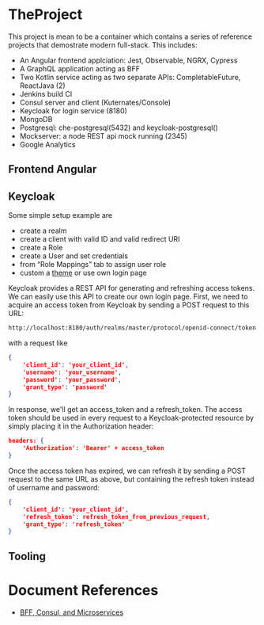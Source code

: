 # TheProject

This project is mean to be a container which contains a series of reference projects that demostrate modern full-stack. This includes:

- An Angular frontend applciation: Jest, Observable, NGRX, Cypress
- A GraphQL application acting as BFF
- Two Kotlin service acting as two separate APIs: CompletableFuture, ReactJava (2)
- Jenkins build CI
- Consul server and client (Kuternates/Console)
- Keycloak for login service (8180)
- MongoDB
- Postgresql: che-postgresql(5432) and keycloak-postgresql()
- Mockserver: a node REST api mock running (2345)
- Google Analytics

## Frontend Angular

## Keycloak

Some simple setup example are

- create a realm
- create a client with valid ID and valid redirect URI
- create a Role
- create a User and set credentials
- from “Role Mappings” tab to assign user role
- custom a [theme](https://github.com/austincunningham/raincatcher-keycloak-theme) or use own login page

Keycloak provides a REST API for generating and refreshing access tokens. We can easily use this API to create our own login page. First, we need to acquire an access token from Keycloak by sending a POST request to this URL:

```txt
http://localhost:8180/auth/realms/master/protocol/openid-connect/token
```

with a request like

```json
{
    'client_id': 'your_client_id',
    'username': 'your_username',
    'password': 'your_password',
    'grant_type': 'password'
}
```

In response, we'll get an access_token and a refresh_token. The access token should be used in every request to a Keycloak-protected resource by simply placing it in the Authorization header:

```json
headers: {
    'Authorization': 'Bearer' + access_token
}
```

Once the access token has expired, we can refresh it by sending a POST request to the same URL as above, but containing the refresh token instead of username and password:

```json
{
    'client_id': 'your_client_id',
    'refresh_token': refresh_token_from_previous_request,
    'grant_type': 'refresh_token'
}
```

## Tooling

# Document References

- [BFF, Consul, and Microservices](https://medium.com/tech-tajawal/backend-for-frontend-using-graphql-under-microservices-5b63bbfcd7d9)

